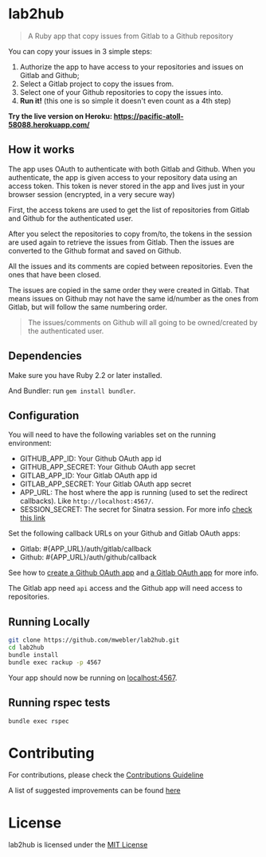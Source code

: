 # lab2hub
> A Ruby app that copy issues from Gitlab to a Github repository

You can copy your issues in 3 simple steps:
1. Authorize the app to have access to your repositories and issues on Gitlab and Github;
2. Select a Gitlab project to copy the issues from.
3. Select one of your Github repositories to copy the issues into.
4. **Run it!** (this one is so simple it doesn't even count as a 4th step)

**Try the live version on Heroku: https://pacific-atoll-58088.herokuapp.com/**

## How it works
The app uses OAuth to authenticate with both Gitlab and Github.
When you authenticate, the app is given access to your repository data using an access token. This token is never stored in the app and lives just in your browser session (encrypted, in a very secure way)

First, the access tokens are used to get the list of repositories from Gitlab and Github for the authenticated user.

After you select the repositories to copy from/to, the tokens in the session are used again to retrieve the issues from Gitlab. Then the issues are converted to the Github format and saved on Github.

All the issues and its comments are copied between repositories. Even the ones that have been closed.

The issues are copied in the same order they were created in Gitlab. That means issues on Github may not have the same id/number as the ones from Gitlab, but will follow the same numbering order.

> The issues/comments on Github will all going to be owned/created by the authenticated user.

## Dependencies
Make sure you have Ruby 2.2 or later installed.

And Bundler: run  `gem install bundler`.

## Configuration
You will need to have the following variables set on the running environment:
- GITHUB_APP_ID: Your Github OAuth app id
- GITHUB_APP_SECRET: Your Github OAuth app secret
- GITLAB_APP_ID: Your Gitlab OAuth app id
- GITLAB_APP_SECRET: Your Gitlab OAuth app secret
- APP_URL: The host where the app is running (used to set the redirect callbacks). Like `http://localhost:4567/`.
- SESSION_SECRET: The secret for Sinatra session. For more info [check this link](https://github.com/sinatra/sinatra#using-sessions)

Set the following callback URLs on your Github and Gitlab OAuth apps:
- Gitlab: #{APP_URL}/auth/gitlab/callback
- Github: #{APP_URL}/auth/github/callback

See how to [create a Github OAuth app](https://developer.github.com/apps/building-oauth-apps/creating-an-oauth-app/) and [a Gitlab OAuth app](https://docs.gitlab.com/ee/integration/oauth_provider.html) for more info.

The Gitlab app need `api` access and the Github app will need access to repositories.

## Running Locally

```sh
git clone https://github.com/mwebler/lab2hub.git
cd lab2hub
bundle install
bundle exec rackup -p 4567
```

Your app should now be running on [localhost:4567](http://localhost:4567/).

## Running rspec tests
```sh
bundle exec rspec
```

# Contributing
For contributions, please check the [Contributions Guideline](CONTRIBUTING.md)

A list of suggested improvements can be found [here](CONTRIBUTING.md#contribution-suggestions)

# License
lab2hub is licensed under the [MIT License](LICENSE)